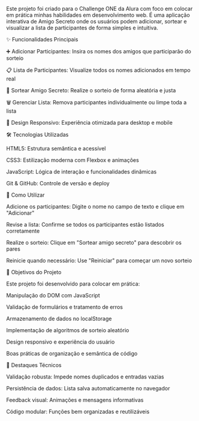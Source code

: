 Este projeto foi criado para o Challenge ONE da Alura com foco em colocar em prática minhas habilidades em desenvolvimento web. 
É uma aplicação interativa de Amigo Secreto onde os usuários podem adicionar, sortear e visualizar a lista de participantes de forma simples e intuitiva.


✨ Funcionalidades Principais

➕ Adicionar Participantes: Insira os nomes dos amigos que participarão do sorteio

📋 Lista de Participantes: Visualize todos os nomes adicionados em tempo real

🎲 Sortear Amigo Secreto: Realize o sorteio de forma aleatória e justa

🗑️ Gerenciar Lista: Remova participantes individualmente ou limpe toda a lista

📱 Design Responsivo: Experiência otimizada para desktop e mobile



🛠️ Tecnologias Utilizadas

HTML5: Estrutura semântica e acessível

CSS3: Estilização moderna com Flexbox e animações

JavaScript: Lógica de interação e funcionalidades dinâmicas

Git & GitHub: Controle de versão e deploy

🚀 Como Utilizar

Adicione os participantes: Digite o nome no campo de texto e clique em "Adicionar"

Revise a lista: Confirme se todos os participantes estão listados corretamente

Realize o sorteio: Clique em "Sortear amigo secreto" para descobrir os pares

Reinicie quando necessário: Use "Reiniciar" para começar um novo sorteio


🎯 Objetivos do Projeto

Este projeto foi desenvolvido para colocar em prática:

Manipulação do DOM com JavaScript

Validação de formulários e tratamento de erros

Armazenamento de dados no localStorage

Implementação de algoritmos de sorteio aleatório

Design responsivo e experiência do usuário

Boas práticas de organização e semântica de código


🌟 Destaques Técnicos

Validação robusta: Impede nomes duplicados e entradas vazias

Persistência de dados: Lista salva automaticamente no navegador

Feedback visual: Animações e mensagens informativas

Código modular: Funções bem organizadas e reutilizáveis

